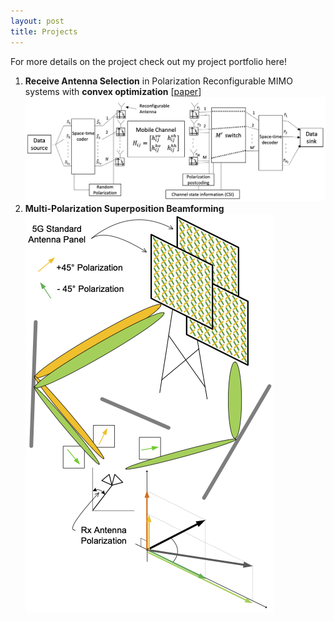 ```yaml
---
layout: post
title: Projects
---
```

For more details on the project check out my project portfolio here! 

1. **Receive Antenna Selection** in Polarization Reconfigurable MIMO systems with **convex optimization**
   [[paper](/assets/files/AS_Convex.pdf)]
   <img src="/assets/img/Antenna Selection.png" alt="PR_MIMO Antenna Selection System">
3. **Multi-Polarization Superposition Beamforming**
   <img src="/assets/img/MPS_sysModel.png" alt="MPS System Model">
